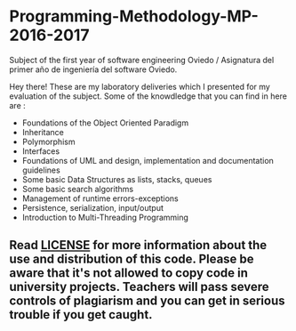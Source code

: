 # Programming-Methodology-MP-2016-2017
Subject of the first year of software engineering Oviedo / Asignatura del primer año de ingeniería del software Oviedo.

Hey there!
These are my laboratory deliveries which I presented for my evaluation of the subject. 
Some of the knowdledge that you can find in here are : 

- Foundations of the Object Oriented Paradigm
- Inheritance
- Polymorphism
- Interfaces
- Foundations of UML and design, implementation and documentation guidelines
- Some basic Data Structures as lists, stacks, queues
- Some basic search algorithms
- Management of runtime errors-exceptions
- Persistence, serialization, input/output
- Introduction to Multi-Threading Programming

## __**Read [LICENSE](https://github.com/Niobe93/Programming-Methodology-MP-2016-2017/edit/master/LICENSE) for more information about the use and distribution of this code. Please be aware that it's not allowed to copy code in university projects. Teachers will pass severe controls of plagiarism and you can get in serious trouble if you get caught.**__

